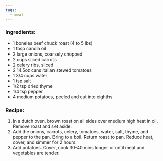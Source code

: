 ```yaml
---
tags:
  - meal
---
```

### Ingredients:
- 1 boneles beef chuck roast (4 to 5 lbs)
- 1 tbsp canola oil
- 2 large onions, coarsely chopped
- 2 cups sliced carrots
- 2 celery ribs, sliced
- 2 14.5oz cans italian stewed tomatoes
- 1 3/4 cups water
- 1 tsp salt
- 1/2 tsp dried thyme
- 1/4 tsp pepper
- 4 medium potatoes, peeled and cut into eighths

### Recipe:
1. In a dutch oven, brown roast on all sides over medium high heat in oil. Remove roast and set aside. 
2. Add the onions, carrots, celery, tomatoes, water, salt, thyme, and pepper to the pan. Bring to a boil. Return roast to pan. Reduce heat, cover, and simmer for 2 hours.
3. Add potatoes. Cover, cook 30-40 mins longer or until meat and vegetables are tender.
